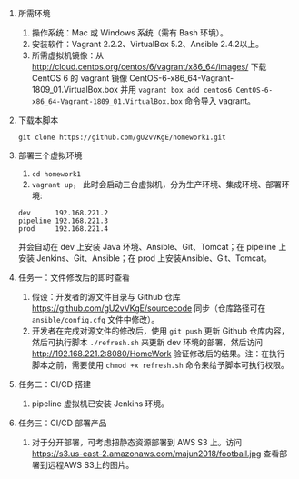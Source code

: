1. 所需环境
    1. 操作系统：Mac 或 Windows 系统（需有 Bash 环境）。
    2. 安装软件：Vagrant 2.2.2、VirtualBox 5.2、Ansible 2.4.2以上。
    3. 所需虚拟机镜像：从 http://cloud.centos.org/centos/6/vagrant/x86_64/images/ 下载 CentOS 6 的 vagrant 镜像 CentOS-6-x86_64-Vagrant-1809_01.VirtualBox.box 并用 `vagrant box add centos6 CentOS-6-x86_64-Vagrant-1809_01.VirtualBox.box` 命令导入 vagrant。

2. 下载本脚本
    ```
    git clone https://github.com/gU2vVKgE/homework1.git
    ```
    
3. 部署三个虚拟环境
    1. `cd homework1`
    2. `vagrant up`，
    此时会启动三台虚拟机，分为生产环境、集成环境、部署环境:
    ```
    dev      192.168.221.2
    pipeline 192.168.221.3
    prod     192.168.221.4
    ```
    并会自动在 dev 上安装 Java 环境、Ansible、Git、Tomcat；在 pipeline 上安装 Jenkins、Git、Ansible；在 prod 上安装Ansible、Git、Tomcat。
    
4. 任务一：文件修改后的即时查看
    1. 假设：开发者的源文件目录与 Github 仓库 https://github.com/gU2vVKgE/sourcecode 同步（仓库路径可在 `ansible/config.cfg` 文件中修改）。
    2. 开发者在完成对源文件的修改后，使用 `git push` 更新 Github 仓库内容，然后可执行脚本 `./refresh.sh` 来更新 dev 环境的部署，然后访问 http://192.168.221.2:8080/HomeWork 验证修改后的结果。注：在执行脚本之前，需要使用 `chmod +x refresh.sh` 命令来给予脚本可执行权限。
    
5. 任务二：CI/CD 搭建
    1. pipeline 虚拟机已安装 Jenkins 环境。
    
6. 任务三：CI/CD 部署产品
    1. 对于分开部署，可考虑把静态资源部署到 AWS S3 上。访问 https://s3.us-east-2.amazonaws.com/majun2018/football.jpg 查看部署到远程AWS S3上的图片。


